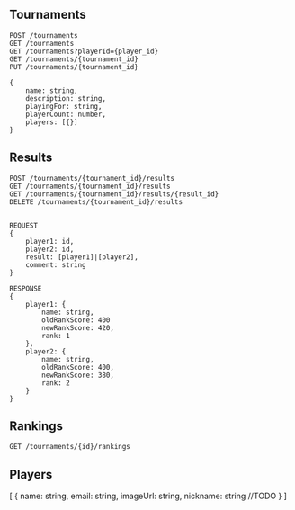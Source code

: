 
## Tournaments

    POST /tournaments
    GET /tournaments
    GET /tournaments?playerId={player_id}
    GET /tournaments/{tournament_id}
    PUT /tournaments/{tournament_id}

    {
        name: string,
        description: string,
        playingFor: string,
        playerCount: number,
        players: [{}]
    }

## Results

    POST /tournaments/{tournament_id}/results
    GET /tournaments/{tournament_id}/results
    GET /tournaments/{tournament_id}/results/{result_id}
    DELETE /tournaments/{tournament_id}/results


    REQUEST
    {
        player1: id,
        player2: id,
        result: [player1]|[player2],
        comment: string
    }

    RESPONSE
    {
        player1: {
            name: string,
            oldRankScore: 400 
            newRankScore: 420,
            rank: 1
        },
        player2: {
            name: string,
            oldRankScore: 400,
            newRankScore: 380,
            rank: 2
        }
    }

## Rankings

    GET /tournaments/{id}/rankings

## Players

[
    {
        name: string,
        email: string,
        imageUrl: string,
        nickname: string    //TODO
    }
]